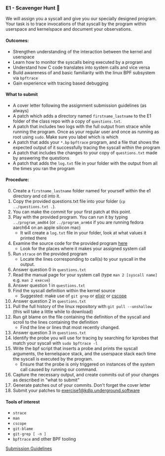 ### E1 - Scavenger Hunt 🔎

We will assign you a syscall and give you our specially designed program.
Your task is to trace invocations of that syscall by the program within
userspace and kernelspace and document your observations.

#### Outcomes:

* Strengthen understanding of the interaction between the kernel and userspace
* Learn how to monitor the syscalls being executed by a program
* Understand how C code translates into system calls and vice versa
* Build awareness of and basic familiarity with the linux BPF subsystem via `bpftrace`
* Gain experience with tracing based debugging

#### What to submit

* A cover letter following the assignment submission guidelines (as always)
* A patch which adds a directory named `firstname_lastname` to the E1 folder of the class repo with a copy of `questions.txt`.
* A patch that includes two logs with the full output from strace while running the program. Once as your regular user and once as running as root using `sudo`. Make sure you label which is which
* A patch that adds your `*.bp` `bpftrace` program, and a file that shows the expected output of it successfully tracing the syscall within the program
* A patch that includes the changes to your copy of `questions.txt` made by answering the questions
* A patch that adds the `log.txt` file in your folder with the output from all the times you ran the program

#### Procedure:

0. Create a `firstname_lastname` folder named for yourself within the e1 directory and cd into it.
0. Copy the provided questions.txt file into your folder (`cp ../questions.txt .`).
0. You can make the commit for your first patch at this point.
0. Play with the provided program. You can run it by typing `../program_amd64` (or `../program_arm64` if you are running fedora aarch64 on an apple silicon mac)
	* It will create a `log.txt` file in your folder, look at what values it printed there
0. Examine the source code for the provided program [here](https://kdlp.underground.software/cgit/e1_demo/tree/program.c)
	* Look for the places where it makes your assigned system call
0. Run `strace` on the provided program
	 * Locate the lines corresponding to call(s) to your syscall in the output.
0. Answer question 0 in `questions.txt`
0. Read the manual page for your system call (type `man 2 [syscall name]` e.g. `man 2 execve`)
0. Answer question 1 in `questions.txt`
0. Find the syscall definition within the kernel source
	* Suggested: make use of `git grep` or [elixir](https://elixir.bootlin.com/) or [cscope](http://cscope.sourceforge.net/)
0. Answer question 2 in `questions.txt`
0. Pull the full history of the linux repository with `git pull --unshallow` (this will take a little while to download)
0. Run git blame on the file containing the definition of the syscall and scroll to the lines containing the definition
	* Find the line or lines that most recently changed.
0. Answer question 3 in `questions.txt`
0. Identify the probe you will use for tracing by searching for kprobes that match your syscall with `sudo bpftrace -l`
0. Write the bpf script that inserts a probe and prints the syscall arguments, the kernelspace stack, and the userspace stack each time the syscall is executed by the program.
	* Ensure that the probe is only triggered on instances of the system call caused by running our command.
0. Capture the necessary output, and create commits out of your changes as described in "what to submit"
0. Generate patches out of your commits. Don't forget the cover letter
0. Submit your patches to exercise1@kdlp.underground.software

#### Tools of interest

* `strace`
* `man`
* `cscope`
* `git-blame`
* `git-grep [ -n ]`
* `bpftrace` and other BPF tooling

[Submission Guidelines](../policies/submission_guidelines.html)
